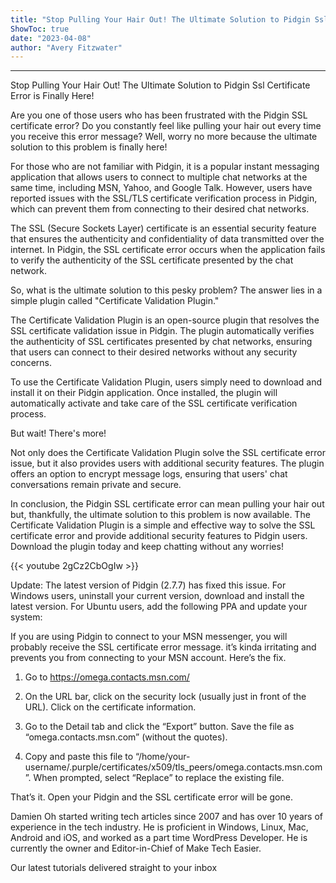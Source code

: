 ```yaml
---
title: "Stop Pulling Your Hair Out! The Ultimate Solution to Pidgin Ssl Certificate Error is Finally Here!"
ShowToc: true 
date: "2023-04-08"
author: "Avery Fitzwater"
---
```

*****
Stop Pulling Your Hair Out! The Ultimate Solution to Pidgin Ssl Certificate Error is Finally Here!

Are you one of those users who has been frustrated with the Pidgin SSL certificate error? Do you constantly feel like pulling your hair out every time you receive this error message? Well, worry no more because the ultimate solution to this problem is finally here!

For those who are not familiar with Pidgin, it is a popular instant messaging application that allows users to connect to multiple chat networks at the same time, including MSN, Yahoo, and Google Talk. However, users have reported issues with the SSL/TLS certificate verification process in Pidgin, which can prevent them from connecting to their desired chat networks.

The SSL (Secure Sockets Layer) certificate is an essential security feature that ensures the authenticity and confidentiality of data transmitted over the internet. In Pidgin, the SSL certificate error occurs when the application fails to verify the authenticity of the SSL certificate presented by the chat network.

So, what is the ultimate solution to this pesky problem? The answer lies in a simple plugin called "Certificate Validation Plugin."

The Certificate Validation Plugin is an open-source plugin that resolves the SSL certificate validation issue in Pidgin. The plugin automatically verifies the authenticity of SSL certificates presented by chat networks, ensuring that users can connect to their desired networks without any security concerns.

To use the Certificate Validation Plugin, users simply need to download and install it on their Pidgin application. Once installed, the plugin will automatically activate and take care of the SSL certificate verification process.

But wait! There's more!

Not only does the Certificate Validation Plugin solve the SSL certificate error issue, but it also provides users with additional security features. The plugin offers an option to encrypt message logs, ensuring that users' chat conversations remain private and secure.

In conclusion, the Pidgin SSL certificate error can mean pulling your hair out but, thankfully, the ultimate solution to this problem is now available. The Certificate Validation Plugin is a simple and effective way to solve the SSL certificate error and provide additional security features to Pidgin users. Download the plugin today and keep chatting without any worries!

{{< youtube 2gCz2CbOgIw >}} 




 
Update: The latest version of Pidgin (2.7.7) has fixed this issue. For Windows users, uninstall your current version, download and install the latest version. For Ubuntu users, add the following PPA and update your system:
 
If you are using Pidgin to connect to your MSN messenger, you will probably receive the SSL certificate error message.  it’s kinda irritating and prevents you from connecting to your MSN account. Here’s the fix.
 
1. Go to https://omega.contacts.msn.com/
 
2. On the URL bar, click on the security lock (usually just in front of the URL). Click on the certificate information.
 
3. Go to the Detail tab and click the “Export” button. Save the file as “omega.contacts.msn.com” (without the quotes).
 
4. Copy and paste this file to
“/home/your-username/.purple/certificates/x509/tls_peers/omega.contacts.msn.com”. When prompted, select “Replace” to replace the existing file.
 
That’s it. Open your Pidgin and the SSL certificate error will be gone.
 
Damien Oh started writing tech articles since 2007 and has over 10 years of experience in the tech industry. He is proficient in Windows, Linux, Mac, Android and iOS, and worked as a part time WordPress Developer. He is currently the owner and Editor-in-Chief of Make Tech Easier.
 
Our latest tutorials delivered straight to your inbox




